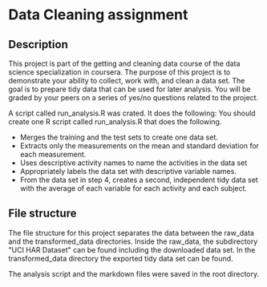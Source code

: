 # Data Cleaning assignment

## Description
This project is part of the getting and cleaning data course of the data science specialization in coursera. The purpose of this project is to demonstrate your ability to collect, work with, and clean a data set. The goal is to prepare tidy data that can be used for later analysis. You will be graded by your peers on a series of yes/no questions related to the project.

A script called run_analysis.R was crated. It does the following:
You should create one R script called run_analysis.R that does the following.

+ Merges the training and the test sets to create one data set.
+ Extracts only the measurements on the mean and standard deviation for each measurement.
+ Uses descriptive activity names to name the activities in the data set
+ Appropriately labels the data set with descriptive variable names.
+ From the data set in step 4, creates a second, independent tidy data set with the average of each variable for each activity and each subject.

## File structure
The file structure for this project separates the data between the raw_data and the transformed_data directories. Inside the raw_data, the subdirectory "UCI HAR Dataset" can be found including the downloaded data set. In the transformed_data directory the exported tidy data set can be found.

The analysis script and the markdown files were saved in the root directory.